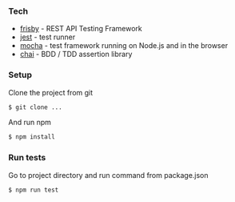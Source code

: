 ### Tech

* [frisby](https://www.frisbyjs.com) - REST API Testing Framework
* [jest](https://facebook.github.io/jest/) - test runner
* [mocha](https://mochajs.org/) -  test framework running on Node.js and in the browser
* [chai](https://mochajs.org/) -  BDD / TDD assertion library


### Setup

Clone the project from git
```sh
$ git clone ...
```

And run npm
```sh
$ npm install
```


### Run tests

Go to project directory  and run command from package.json

```sh
$ npm run test
```
